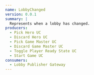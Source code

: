 ```yaml
---
name: LobbyChanged
version: 0.0.1
summary: |
  Represents when a lobby has changed.
producers:
  - Pick Hero UC
  - Discard Hero UC
  - Pick Game Master UC
  - Discard Game Master UC
  - Toggle Player Ready State UC
  - Start Game UC
consumers:
  - Lobby Publisher Gateway
---
```


<NodeGraph title="Consumer / Producer Diagram" />
